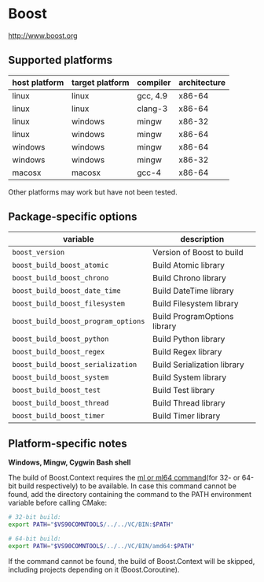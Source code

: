 Boost
=====
http://www.boost.org


Supported platforms
-------------------

| host platform | target platform | compiler | architecture |
| ------------- | --------------- | -------- | ------------ |
| linux         | linux           | gcc, 4.9 | x86-64       |
| linux         | linux           | clang-3  | x86-64       |
| linux         | windows         | mingw    | x86-32       |
| linux         | windows         | mingw    | x86-64       |
| windows       | windows         | mingw    | x86-64       |
| windows       | windows         | mingw    | x86-32       |
| macosx        | macosx          | gcc-4    | x86-64       |

Other platforms may work but have not been tested.


Package-specific options
------------------------

| variable                            | description                            |
| ----------------------------------- | -------------------------------------- |
| `boost_version`                     | Version of Boost to build              |
| `boost_build_boost_atomic`          | Build Atomic library                   |
| `boost_build_boost_chrono`          | Build Chrono library                   |
| `boost_build_boost_date_time`       | Build DateTime library                 |
| `boost_build_boost_filesystem`      | Build Filesystem library               |
| `boost_build_boost_program_options` | Build ProgramOptions library           |
| `boost_build_boost_python`          | Build Python library                   |
| `boost_build_boost_regex`           | Build Regex library                    |
| `boost_build_boost_serialization`   | Build Serialization library            |
| `boost_build_boost_system`          | Build System library                   |
| `boost_build_boost_test`            | Build Test library                     |
| `boost_build_boost_thread`          | Build Thread library                   |
| `boost_build_boost_timer`           | Build Timer library                    |


Platform-specific notes
-----------------------
**Windows, Mingw, Cygwin Bash shell**

The build of Boost.Context requires the [ml or ml64 command](http://msdn.microsoft.com/en-us/library/s0ksfwcf.aspx)(for 32- or 64-bit build respectively) to be available. In case this command cannot be found, add the directory containing the command to the PATH environment variable before calling CMake:

```bash
# 32-bit build:
export PATH="$VS90COMNTOOLS/../../VC/BIN:$PATH"

# 64-bit build:
export PATH="$VS90COMNTOOLS/../../VC/BIN/amd64:$PATH"
```

If the command cannot be found, the build of Boost.Context will be skipped, including projects depending on it (Boost.Coroutine).
